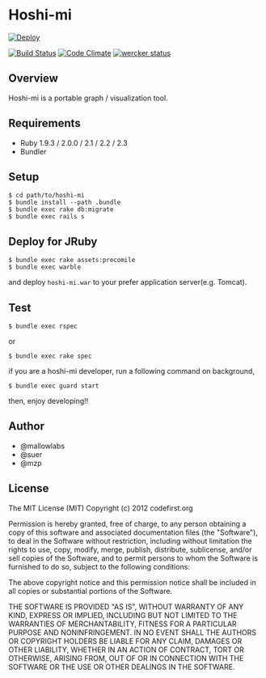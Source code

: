 Hoshi-mi
========================================

[![Deploy](https://www.herokucdn.com/deploy/button.png)](https://heroku.com/deploy)

[![Build Status](https://secure.travis-ci.org/codefirst/hoshi-mi.png?branch=master)](http://travis-ci.org/codefirst/hoshi-mi)
[![Code Climate](https://codeclimate.com/github/codefirst/hoshi-mi.png)](https://codeclimate.com/github/codefirst/hoshi-mi)
[![wercker status](https://app.wercker.com/status/cb81a88dbe4a226d0f71f8132980912d/s/ "wercker status")](https://app.wercker.com/project/bykey/cb81a88dbe4a226d0f71f8132980912d)

Overview
------------------------------
Hoshi-mi is a portable graph / visualization tool.

Requirements
------------------------------

 * Ruby 1.9.3 / 2.0.0 / 2.1 / 2.2 / 2.3
 * Bundler

Setup
------------------------------

    $ cd path/to/hoshi-mi
    $ bundle install --path .bundle
    $ bundle exec rake db:migrate
    $ bundle exec rails s

Deploy for JRuby
------------------------------

    $ bundle exec rake assets:precomile
    $ bundle exec warble

and deploy `hoshi-mi.war` to your prefer application server(e.g. Tomcat).

Test
------------------------------

    $ bundle exec rspec

or

    $ bundle exec rake spec

if you are a hoshi-mi developer, run a following command on background,

    $ bundle exec guard start

then, enjoy developing!!

Author
------------------------------

 * @mallowlabs
 * @suer
 * @mzp

License
------------------------------
The MIT License (MIT)
Copyright (c) 2012 codefirst.org

Permission is hereby granted, free of charge, to any person obtaining a copy of this software and associated documentation files (the "Software"), to deal in the Software without restriction, including without limitation the rights to use, copy, modify, merge, publish, distribute, sublicense, and/or sell copies of the Software, and to permit persons to whom the Software is furnished to do so, subject to the following conditions:

The above copyright notice and this permission notice shall be included in all copies or substantial portions of the Software.

THE SOFTWARE IS PROVIDED "AS IS", WITHOUT WARRANTY OF ANY KIND, EXPRESS OR IMPLIED, INCLUDING BUT NOT LIMITED TO THE WARRANTIES OF MERCHANTABILITY, FITNESS FOR A PARTICULAR PURPOSE AND NONINFRINGEMENT. IN NO EVENT SHALL THE AUTHORS OR COPYRIGHT HOLDERS BE LIABLE FOR ANY CLAIM, DAMAGES OR OTHER LIABILITY, WHETHER IN AN ACTION OF CONTRACT, TORT OR OTHERWISE, ARISING FROM, OUT OF OR IN CONNECTION WITH THE SOFTWARE OR THE USE OR OTHER DEALINGS IN THE SOFTWARE.

